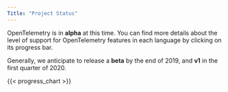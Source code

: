 ```yaml
---
Title: "Project Status"
---
```

OpenTelemetry is in **alpha** at this time. You can find more details about the level of
support for OpenTelemetry features in each language by clicking on its progress bar.

Generally, we anticipate to release a **beta** by the end of 2019, and **v1** in the first quarter of 2020.

{{< progress_chart >}}
